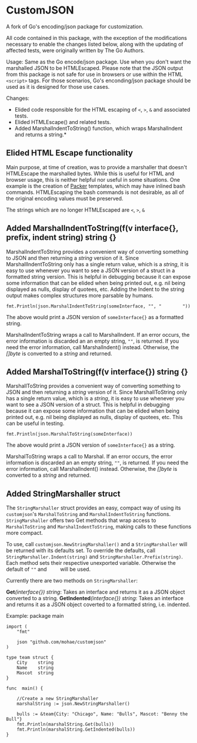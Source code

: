 CustomJSON
==========

A fork of Go's encoding/json package for customization.

All code contained in this package, with the exception of the modifications necessary to enable the changes listed below, along with the updating of affected tests, were originally written by The Go Authors. 

Usage: Same as the Go encode/json package. Use when you don't want the marshalled JSON to be HTMLEscaped. Please note that the JSON output from this package is not safe for use in browsers or use within the HTML `<script>` tags. For those scenarios, Go's enconding/json package should be used as it is designed for those use cases.

Changes:
* Elided code responsible for the HTML escaping of `<`, `>`, `&` and associated tests.
* Elided HTMLEscape() and related tests.
* Added MarshalIndentToString() function, which wraps MarshalIndent and returns a string.* 

## Elided HTML Escape functionality
Main purpose, at time of creation, was to provide a marshaller that doesn't HTMLEscape the marshalled bytes. While this is useful for HTML and browser usage, this is neither helpful nor useful in some situations. One example is the creation of [Packer](www.packer.io) templates, which may have inlined bash commands. HTMLEscaping the bash commands is not desirable, as all of the original encoding values must be preserved.

The strings which are no longer HTMLEscaped are `<`, `>`, `&`

## Added MarshalIndentToString(f(v interface{}, prefix, indent string) string {}
MarshalIndentToString provides a convenient way of converting something to JSON and then returning a *string* version of it. Since MarshallIndentToString only has a single return value, which is a *string*, it is easy to use whenever you want to see a JSON version of a struct in a formatted string version.  This is helpful in debugging because it can expose some information that can be elided when being printed out, e.g. nil being displayed as nulls, display of quotees, etc. Adding the Indent to the string output makes complex structures more parsable by humans.

    fmt.Println(json.MarshalIndentToString(someInterface, "", "        "))
    
The above would print a JSON version of `someInterface{}` as a formatted string.

MarshalIndentToString wraps a call to MarshalIndent. If an error occurs, the error information is discarded an an empty string, `""`, is returned. If you need the error information, call MarshalIndent() instead. Otherwise, the *[]byte* is converted to a *string* and returned.

## Added MarshalToString(f(v interface{}) string {}
MarshallToString provides a convenient way of converting something to JSON and then returning a *string* version of it. Since MarshallToString only has a single return value, which is a *string*, it is easy to use whenever you want to see a JSON version of a struct. This is helpful in debugging because it can expose some information that can be elided when being printed out, e.g. nil being displayed as nulls, display of quotees, etc. This can be useful in testing.

    fmt.Println(json.MarshalToString(someInterface))
    
The above would print a JSON version of `someInterface{}` as a string.

MarshalToString wraps a call to Marshal. If an error occurs, the error information is discarded an an empty string, `""`, is returned. If you need the error information, call MarshalIndent() instead. Otherwise, the *[]byte* is converted to a *string* and returned.

## Added StringMarshaller struct
The `StringMarshaller` struct provides an easy, compact way of using its `customjson`'s `MarshalToString` and `MarshalIndentToString` functions. `StringMarshaller` offers two Get methods that wrap access to `MarshalToString` and `MarshalIndentToString`, making calls to these functions more compact.

To use, call `customjson.NewStringMarshaller()` and a `StringMarshaller` will be returned with its defaults set. To override the defaults, call `StringMarshaller.Indent(string)` and `StringMarshaller.Prefix(string)`. Each method sets their respective unexported variable. Otherwise the default of `""` and `    ` will be used.

Currently there are two methods on `StringMarshaller`:

**Get**_(interface{}) string_: Takes an interface and returns it as a JSON object converted to a string.
**GetIndented**_(interface{}) string_: Takes an interface and returns it as a JSON object coverted to a formatted string, i.e. indented.

Example:
	package main

	import (
		"fmt"
	
		json "github.com/mohae/customjson"
	)
	
	type team struct {
		City	string
		Name	string
		Mascot	string
	}

	func  main() {

		//Create a new StringMarshaller
		marshalString := json.NewStringMarshaller()

		bulls := &team{City: "Chicago", Name: "Bulls", Mascot: "Benny the Bull"}			
		fmt.Println(marshalString.Get(bulls))
		fmt.Println(marshalString.GetIndented(bulls))
	}
